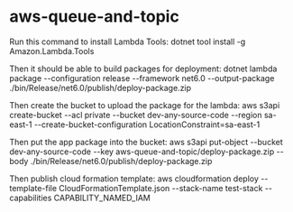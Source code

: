 # aws-queue-and-topic

Run this command to install Lambda Tools: dotnet tool install -g Amazon.Lambda.Tools

Then it should be able to build packages for deployment: dotnet lambda package --configuration release --framework net6.0 --output-package ./bin/Release/net6.0/publish/deploy-package.zip

Then create the bucket to upload the package for the lambda:  aws s3api create-bucket --acl private --bucket dev-any-source-code --region sa-east-1 --create-bucket-configuration LocationConstraint=sa-east-1

Then put the app package into the bucket: aws s3api put-object --bucket dev-any-source-code --key aws-queue-and-topic/deploy-package.zip --body ./bin/Release/net6.0/publish/deploy-package.zip

Then publish cloud formation template: aws cloudformation deploy --template-file CloudFormationTemplate.json --stack-name test-stack --capabilities CAPABILITY_NAMED_IAM